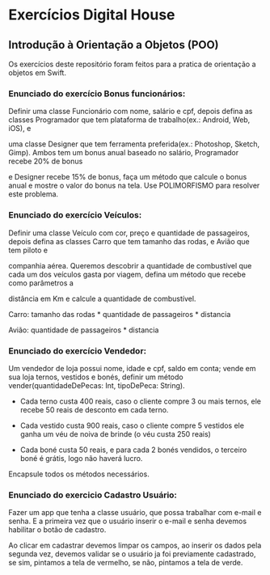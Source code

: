 # Exercícios   Digital House

  

## Introdução à Orientação a Objetos (POO)

  

Os exercícios  deste repositório foram feitos para a pratica de orientação a objetos em Swift.

  

### Enunciado do exercício  Bonus funcionários:

  

Definir uma classe Funcionário com nome, salário e cpf, depois defina as classes Programador que tem plataforma de trabalho(ex.: Android, Web, iOS), e

uma classe Designer que tem ferramenta preferida(ex.: Photoshop, Sketch, Gimp). Ambos tem um bonus anual baseado no salário, Programador recebe 20% de bonus

e Designer recebe 15% de bonus, faça um  método  que calcule o bonus anual e mostre o valor do bonus na tela. Use POLIMORFISMO  para resolver este problema.

  

  

### Enunciado do exercício  Veículos:

  

Definir uma classe Veículo com cor, preço e quantidade de passageiros, depois defina as classes Carro que tem tamanho das rodas, e Avião que tem piloto e

companhia aérea. Queremos descobrir a quantidade de combustível que cada um dos veículos gasta por viagem, defina um método  que recebe como parâmetros  a

distância em Km e calcule a quantidade de combustível.

Carro: tamanho das rodas * quantidade de passageiros * distancia

Avião: quantidade de passageiros * distancia

  

### Enunciado do exercício  Vendedor:

  

Um vendedor de loja possui nome, idade e cpf, saldo em conta; vende em sua loja ternos, vestidos  e bonés, definir um método vender(quantidadeDePecas: Int, tipoDePeca: String).

* Cada terno custa 400 reais, caso o cliente compre 3 ou mais ternos, ele recebe 50 reais de desconto em cada terno.

* Cada vestido custa 900 reais, caso o cliente compre 5 vestidos ele ganha um véu de noiva de brinde (o véu custa 250 reais)

* Cada boné custa 50 reais, e para cada 2 bonés vendidos, o terceiro boné é grátis, logo não haverá lucro.

Encapsule todos os métodos necessários.


### Enunciado do exercicio Cadastro Usuário:

Fazer um app que tenha a classe usuário, que possa trabalhar com e-mail e senha. E a primeira vez que o usuário inserir o e-mail e senha devemos habilitar o botão de cadastro.

Ao clicar em cadastrar devemos limpar os campos, ao inserir os dados pela segunda vez, devemos validar se o usuário ja foi previamente cadastrado, se sim, pintamos a tela de vermelho, se não, pintamos a tela de verde. 
